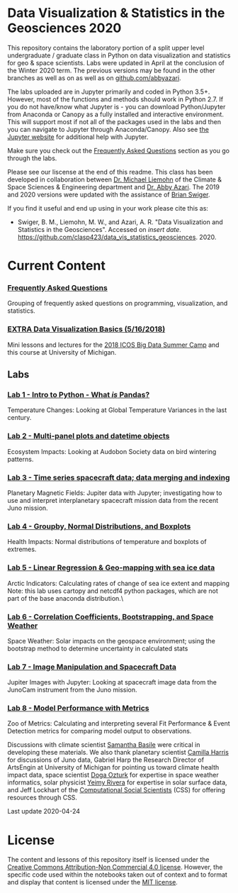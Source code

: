 # Data Visualization & Statistics in the Geosciences 2020

This repository contains the laboratory portion of a split upper level
undergraduate / graduate class in Python on data visualization and statistics
for geo &amp; space scientists.
Labs were updated in April at the conclusion of the Winter 2020 term.
The previous versions may be found in the other branches as well as on as
well as on [github.com/abbyazari](https://github.com/abbyazari). 

The labs uploaded are in Jupyter primarily and coded in Python 3.5+.
However, most of the functions and methods should work in Python 2.7.
If you do not have/know what Jupyter is - you can download Python/Jupyter
from Anaconda or Canopy as a fully installed and interactive environment.
This will support most if not all of the packages used in the labs and then
you can navigate to Jupyter through Anaconda/Canopy. Also see
[the Jupyter website](https://www.jupyter.org) for additional help with Jupyter.

Make sure you check out the
[Frequently Asked Questions](https://github.com/clasp423/data_vis_statistics_geosciences/blob/master/FAQ/FAQ.md)
section as you go through the labs. 
 
Please see our liscense at the end of this readme.
This class has been developed in collaboration between
[Dr. Michael Liemohn](http://clasp.engin.umich.edu/people/liemohn)
of the Climate & Space Sciences & Engineering department and 
[Dr. Abby Azari](https://abbyazari.github.io/). The 2019 and 2020 versions were
updated with the assistance of [Brian Swiger](https://github.com/briswi). 

If you find it useful and end up using in your work please cite this as: 
- Swiger, B. M., Liemohn, M. W., and Azari, A. R.
"Data Visualization and Statistics in the Geosciences".
Accessed on *insert date*.
https://github.com/clasp423/data_vis_statistics_geosciences. 2020.



# Current Content

### [Frequently Asked Questions](https://github.com/clasp423/data_vis_statistics_geosciences/blob/master/FAQ/FAQ.md)

Grouping of frequently asked questions on programming, visualization, and statistics.

### [EXTRA Data Visualization Basics (5/16/2018)](https://github.com/clasp423/data_vis_statistics_geosciences/blob/master/VisualizationBasics/Visualization_Basics.pdf)

Mini lessons and lectures for the [2018 ICOS Big Data Summer Camp](https://github.com/ICOSBigDataCamp/2018-summer-camp)
and this course at University of Michigan.

## Labs

### [Lab 1 - Intro to Python - What *is* Pandas?](https://github.com/clasp423/data_vis_statistics_geosciences/tree/master/Lab%201)

Temperature Changes: Looking at Global Temperature Variances in the
last century.

### [Lab 2 - Multi-panel plots and datetime objects](https://github.com/clasp423/data_vis_statistics_geosciences/tree/master/Lab%202)

Ecosystem Impacts: Looking at Audobon Society data on bird wintering patterns.

### [Lab 3 - Time series spacecraft data; data merging and indexing](https://github.com/clasp423/data_vis_statistics_geosciences/tree/master/Lab%203)

Planetary Magnetic Fields: Jupiter data with Jupyter; investigating how to
use and interpret interplanetary
spacecraft mission data from the recent Juno mission.

### [Lab 4 - Groupby, Normal Distributions, and Boxplots](https://github.com/clasp423/data_vis_statistics_geosciences/tree/master/Lab%204)

Health Impacts: Normal distributions of temperature and boxplots of extremes.

### [Lab 5 - Linear Regression & Geo-mapping with sea ice data](https://github.com/clasp423/data_vis_statistics_geosciences/tree/master/Lab%205)

Arctic Indicators: Calculating rates of change of sea ice extent and mapping\
Note: this lab uses cartopy and netcdf4 python packages, which are not part of
the base anaconda distribution.\

### [Lab 6 - Correlation Coefficients, Bootstrapping, and Space Weather](https://github.com/clasp423/data_vis_statistics_geosciences/tree/master/Lab%206)

Space Weather: Solar impacts on the geospace environment; using the bootstrap
method to determine uncertainty in calculated stats

### [Lab 7 - Image Manipulation and Spacecraft Data](https://github.com/clasp423/data_vis_statistics_geosciences/tree/master/Lab%207)

Jupiter Images with Jupyter: Looking at spacecraft image data from the JunoCam
instrument from the Juno mission.

### [Lab 8 - Model Performance with Metrics](https://github.com/clasp423/data_vis_statistics_geosciences/tree/master/Lab%208)

Zoo of Metrics: Calculating and interpreting several Fit Performance & Event
Detection metrics for comparing model output to observations.


Discussions with climate scientist
[Samantha Basile](https://www.linkedin.com/in/samanthabasile1/)
were critical in developing these materials.
We also thank planetary scientist [Camilla Harris](https://github.com/cdkharris)
for discussions of Juno data, Gabriel Harp the Research Director of ArtsEngin
at University of Michigan for pointing us toward climate health impact data,
space scientist [Doga Ozturk](http://orcid.org/0000-0002-8071-2707) for
expertise in space weather informatics, solar physicist
[Yeimy Rivera](https://clasp.engin.umich.edu/people/yeimy_rivera/)
for expertise in solar surface data, and Jeff Lockhart of the
[Computational Social Scientists](https://github.com/UM-CSS) (CSS)
for offering resources through CSS.

Last update 2020-04-24

# License
The content and lessons of this repository itself is licensed under the
[Creative Commons Attribution-Non Commercial 4.0 license](https://creativecommons.org/licenses/by-nc/4.0/).
However, the specific code used within the notebooks taken out of context and
to format and display that content is licensed under the
[MIT license](https://choosealicense.com/licenses/mit/).

